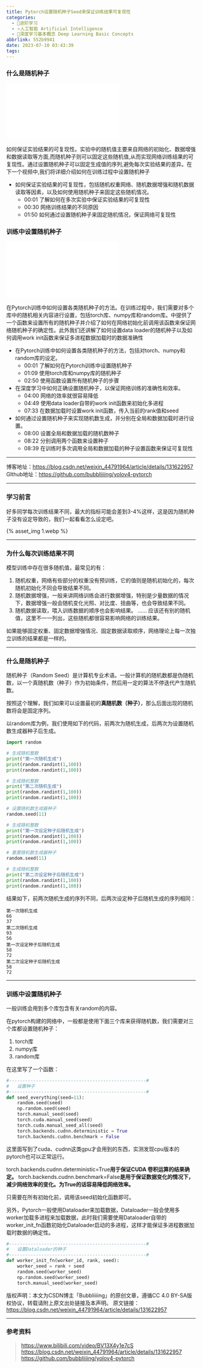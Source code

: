 ```yaml
---
title: Pytorch设置随机种子Seed来保证训练结果可复现性
categories:
  - 🌙进阶学习
  - ⭐人工智能 Artificial Intelligence
  - 💫深度学习基本概念 Deep Learning Basic Concepts
abbrlink: 552b9941
date: 2023-07-10 03:43:39
tags:
---
```


### 什么是随机种子

<iframe src="//player.bilibili.com/player.html?aid=358179189&bvid=BV13X4y1e7cS&cid=1190965930&p=1" scrolling="no" border="0" frameborder="no" framespacing="0" allowfullscreen="true"> </iframe>

如何保证实验结果的可复现性。实验中的随机值主要来自网络的初始化、数据增强和数据读取等方面,而随机种子则可以固定这些随机值,从而实现网络训练结果的可复现性。通过设置随机种子可以固定生成值的序列,避免每次实验结果的差异。在下一个视频中,我们将详细介绍如何在训练过程中设置随机种子
- 如何保证实验结果的可复现性，包括随机权重网络、随机数据增强和随机数据读取等因素，以及如何使用随机种子来固定这些随机情况。
    - 00:01 了解如何在多次实验中保证实验结果的可复现性
    - 00:30 网络训练结果的不同原因
    - 01:50 如何通过设置随机种子来固定随机情况，保证网络可复现性

<!--more-->

### 训练中设置随机种子

<iframe src="//player.bilibili.com/player.html?aid=358179189&bvid=BV13X4y1e7cS&cid=1190967908&p=2" scrolling="no" border="0" frameborder="no" framespacing="0" allowfullscreen="true"> </iframe>

在Pytorch训练中如何设置各类随机种子的方法。在训练过程中，我们需要对多个库中的随机相关内容进行设置，包括torch库、numpy库和random库。中提供了一个函数来设置所有的随机种子并介绍了如何在网络初始化前调用该函数来保证网络随机种子的确定性。此外我们还讲解了如何设置data loader的随机种子以及如何调用work init函数来保证多进程数据加载时的数据准确性
- 在Pytorch训练中如何设置各类随机种子的方法，包括对torch、numpy和random库的设定。
    - 00:01 了解如何在Pytorch训练中设置随机种子
    - 01:09 使用torch库和numpy库的随机种子
    - 02:50 使用函数设置所有随机种子的步骤
- 在深度学习中如何正确设置随机种子，以保证网络训练的准确性和效率。
    - 04:00 网络的效率就很容易降低
    - 04:49 使用data loader自带的work init函数来初始化多进程
    - 07:33 在数据加载时设置work init函数，传入当前的rank值和seed
- 如何通过设置随机种子来实现随机数生成，并分别在全局和数据加载时进行设置。
    - 08:00 设置全局和数据加载的随机数种子
    - 08:22 分别调用两个函数来设置种子
    - 08:39 在训练时多次调用全局和数据加载的种子设置函数来保证可复现性

***

博客地址：https://blog.csdn.net/weixin_44791964/article/details/131622957
GIthub地址：https://github.com/bubbliiiing/yolov4-pytorch

***

### 学习前言

好多同学每次训练结果不同，最大的指标可能会差到3-4%这样，这是因为随机种子没有设定导致的，我们一起看看怎么设定吧。

{% asset_img 1.webp %}

***

### 为什么每次训练结果不同

模型训练中存在很多随机值，最常见的有：
1. 随机权重，网络有些部分的权重没有预训练，它的值则是随机初始化的，每次随机初始化不同会导致结果不同。
2. 随机数据增强，一般来讲网络训练会进行数据增强，特别是少量数据的情况下，数据增强一般会随机变化光照、对比度、扭曲等，也会导致结果不同。
3. 随机数据读取，喂入训练数据的顺序也会影响结果。
……
应该还有别的随机值，这里不一一列出，这些随机都很容易影响网络的训练结果。

如果能够固定权重、固定数据增强情况、固定数据读取顺序，网络理论上每一次独立训练的结果都是一样的。

***

### 什么是随机种子

随机种子（Random Seed）是计算机专业术语。一般计算机的随机数都是伪随机数，以一个真随机数（种子）作为初始条件，然后用一定的算法不停迭代产生随机数。

按照这个理解，我们如果可以设置最初的**真随机数（种子）**，那么后面出现的随机数将会是固定序列。

以random库为例，我们使用如下的代码，前两次为随机生成，后两次为设置随机数生成器种子后生成。

``` python
import random

# 生成随机整数
print("第一次随机生成")
print(random.randint(1,100))
print(random.randint(1,100))

# 生成随机整数
print("第二次随机生成")
print(random.randint(1,100))
print(random.randint(1,100))

# 设置随机数生成器种子
random.seed(11)

# 生成随机整数
print("第一次设定种子后随机生成")
print(random.randint(1,100))
print(random.randint(1,100))

# 重置随机数生成器种子
random.seed(11)

# 生成随机整数
print("第二次设定种子后随机生成")
print(random.randint(1,100))
print(random.randint(1,100))
```

结果如下，前两次随机生成的序列不同，后两次设定种子后随机生成的序列相同：

``` console
第一次随机生成
66
37
第二次随机生成
93
56
第一次设定种子后随机生成
58
72
第二次设定种子后随机生成
58
72
```

***

### 训练中设置随机种子

一般训练会用到多个库包含有关random的内容。

在pytorch构建的网络中，一般都是使用下面三个库来获得随机数，我们需要对三个库都设置随机种子：
1. torch库
2. numpy库
3. random库

在这里写了一个函数：

``` python
#---------------------------------------------------#
#   设置种子
#---------------------------------------------------#
def seed_everything(seed=11):
    random.seed(seed)
    np.random.seed(seed)
    torch.manual_seed(seed)
    torch.cuda.manual_seed(seed)
    torch.cuda.manual_seed_all(seed)
    torch.backends.cudnn.deterministic = True
    torch.backends.cudnn.benchmark = False
```

这里面写到了cuda、cudnn这类gpu才会用到的东西，实测发现cpu版本的pytorch也可以正常运行。

torch.backends.cudnn.deterministic=True**用于保证CUDA 卷积运算的结果确定。**
torch.backends.cudnn.benchmark=False**是用于保证数据变化的情况下，减少网络效率的变化。为True的话容易降低网络效率。**

只需要在所有初始化前，调用该seed初始化函数即可。

另外，Pytorch一般使用Dataloader来加载数据，Dataloader一般会使用多worker加载多进程来加载数据，此时我们需要使用Dataloader自带的worker_init_fn函数初始化Dataloader启动的多进程，这样才能保证多进程数据加载时数据的确定性。

``` python
#---------------------------------------------------#
#   设置Dataloader的种子
#---------------------------------------------------#
def worker_init_fn(worker_id, rank, seed):
    worker_seed = rank + seed
    random.seed(worker_seed)
    np.random.seed(worker_seed)
    torch.manual_seed(worker_seed)
```

版权声明：本文为CSDN博主「Bubbliiiing」的原创文章，遵循CC 4.0 BY-SA版权协议，转载请附上原文出处链接及本声明。
原文链接：https://blog.csdn.net/weixin_44791964/article/details/131622957

***

### 参考资料

> <https://www.bilibili.com/video/BV13X4y1e7cS>
> <https://blog.csdn.net/weixin_44791964/article/details/131622957>
> <https://github.com/bubbliiiing/yolov4-pytorch>
